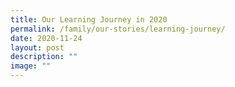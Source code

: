 ```yaml
---
title: Our Learning Journey in 2020
permalink: /family/our-stories/learning-journey/
date: 2020-11-24
layout: post
description: ""
image: ""
---
```

